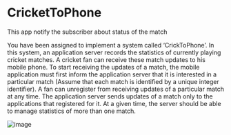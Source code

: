 # CricketToPhone
This app notify the subscriber about status of the match

You have been assigned to implement a system called ‘CrickToPhone’. In this system, an
application server records the statistics of currently playing cricket matches. A cricket fan can
receive these match updates to his mobile phone. To start receiving the updates of a match, the
mobile application must first inform the application server that it is interested in a particular match
(Assume that each match is identified by a unique integer identifier). A fan can unregister from
receiving updates of a particular match at any time. The application server sends updates of a
match only to the applications that registered for it. At a given time, the server should be able to
manage statistics of more than one match.

![image](https://user-images.githubusercontent.com/75856174/185773576-aa81f98f-934b-4f8c-a6a5-cd4013f7ecfd.png)
